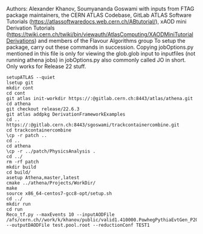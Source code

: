 Authors: Alexander Khanov, Soumyananda Goswami
with inputs from FTAG package maintainers, the CERN ATLAS Codebase, GitLab ATLAS Software Tutorials (https://atlassoftwaredocs.web.cern.ch/ABtutorial/), xAOD mini Derivation Tutorials (https://twiki.cern.ch/twiki/bin/viewauth/AtlasComputing/XAODMiniTutorialDerivations) and members of the Flavour Algorithms group
To setup the package, carry out these commands in succession.
Copying jobOptions.py mentioned in this file is only for viewing the glob.glob input to inputfiles (not running athena jobs) in jobOptions.py also commonly called JO in short. Only works for Release 22 stuff.
```
setupATLAS --quiet
lsetup git
mkdir cont
cd cont
git atlas init-workdir https://:@gitlab.cern.ch:8443/atlas/athena.git
cd athena
git checkout release/22.6.3
git atlas addpkg DerivationFrameworkExamples
cd ..
https://:@gitlab.cern.ch:8443/sgoswami/trackcontainercombine.git
cd trackcontainercombine
\cp -r patch ..
cd ..
cd athena
\cp -r ../patch/PhysicsAnalysis .
cd ../
rm -rf patch
mkdir build
cd build/
asetup Athena,master,latest
cmake ../athena/Projects/WorkDir/
make
source x86_64-centos7-gcc8-opt/setup.sh 
cd ../
mkdir run
cd run
Reco_tf.py --maxEvents 10 --inputAODFile /afs/cern.ch//work/k/khanov/public/valid1.410000.PowhegPythiaEvtGen_P2012_ttbar_hdamp172p5_nonallhad.recon.AOD.e4993_s3227_r12581/AOD.25384333._000688.pool.root.1 --outputDAODFile test.pool.root --reductionConf TEST1

```
